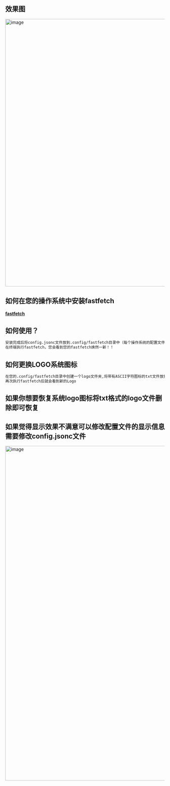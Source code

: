 ## 效果图
<img width="1534" height="844" alt="image" src="https://github.com/user-attachments/assets/2ab10066-1c2c-4582-a638-68caafffedf1" />


## 如何在您的操作系统中安装fastfetch
**[fastfetch](https://github.com/fastfetch-cli/fastfetch)**

## 如何使用？
```bash
安装完成后将config.jsonc文件放到.config/fastfetch目录中（每个操作系统的配置文件路径各有差异）
在终端执行fastfetch，您会看到您的fastfetch焕然一新！！
```
## 如何更换LOGO系统图标
```bash
在您的.config/fastfetch目录中创建一个logo文件夹,将带有ASCII字符图标的txt文件放到您刚刚创建的logo文件夹中
再次执行fastfetch后就会看到新的Logo
```
## 如果你想要恢复系统logo图标将txt格式的logo文件删除即可恢复  
## 如果觉得显示效果不满意可以修改配置文件的显示信息需要修改config.jsonc文件  
<img width="1918" height="1056" alt="image" src="https://github.com/user-attachments/assets/b5597800-7cf7-4f27-841c-4d095e05db2b" />

